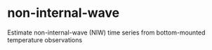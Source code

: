 # non-internal-wave
Estimate non-internal-wave (NIW) time series from bottom-mounted temperature observations
